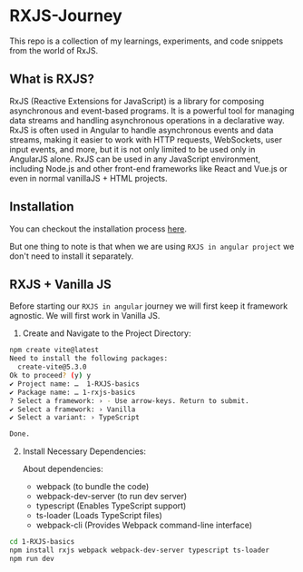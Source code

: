 # RXJS-Journey
This repo is a collection of my learnings, experiments, and code snippets from the world of RxJS.

## What is RXJS?
RxJS (Reactive Extensions for JavaScript) is a library for composing asynchronous and event-based programs. It is a powerful tool for managing data streams and handling asynchronous operations in a declarative way. RxJS is often used in Angular to handle asynchronous events and data streams, making it easier to work with HTTP requests, WebSockets, user input events, and more, but it is not only limited to be used only in AngularJS alone. RxJS can be used in any JavaScript environment, including Node.js and other front-end frameworks like React and Vue.js or even in normal vanillaJS + HTML projects.

## Installation
You can checkout the installation process [here](https://rxjs.dev/guide/installation).

But one thing to note is that when we are using `RXJS in angular project` we don't need to install it separately.

## RXJS + Vanilla JS
Before starting our `RXJS in angular` journey we will first keep it framework agnostic. We will first work in Vanilla JS.

1. Create and Navigate to the Project Directory:
```bash
npm create vite@latest
Need to install the following packages:
  create-vite@5.3.0
Ok to proceed? (y) y
✔ Project name: …  1-RXJS-basics
✔ Package name: … 1-rxjs-basics
? Select a framework: › - Use arrow-keys. Return to submit.
✔ Select a framework: › Vanilla
✔ Select a variant: › TypeScript

Done.
```

2. Install Necessary Dependencies:

    About dependencies:
    - webpack (to bundle the code)
    - webpack-dev-server (to run dev server)
    - typescript (Enables TypeScript support)
    - ts-loader (Loads TypeScript files)
    - webpack-cli (Provides Webpack command-line interface)

```bash
cd 1-RXJS-basics
npm install rxjs webpack webpack-dev-server typescript ts-loader
npm run dev
```